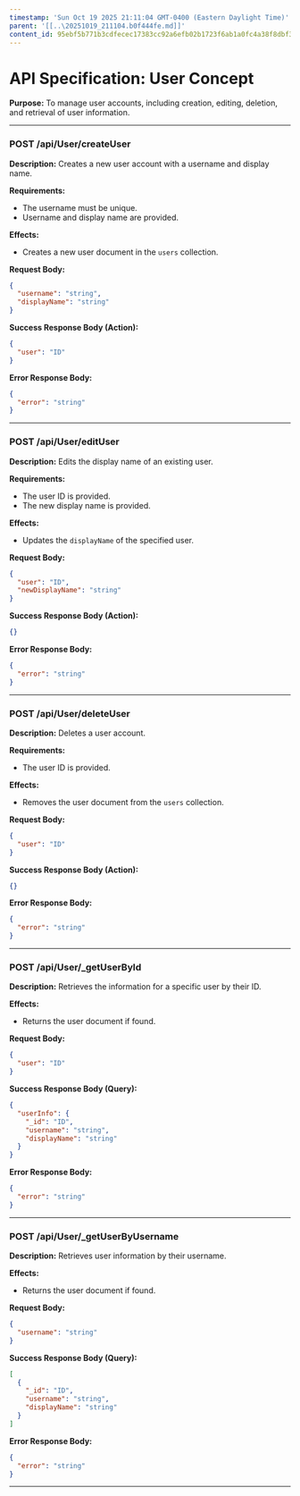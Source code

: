 ```yaml
---
timestamp: 'Sun Oct 19 2025 21:11:04 GMT-0400 (Eastern Daylight Time)'
parent: '[[..\20251019_211104.b0f444fe.md]]'
content_id: 95ebf5b771b3cdfecec17383cc92a6efb02b1723f6ab1a0fc4a38f8dbf32ede5
---
```


# API Specification: User Concept

**Purpose:** To manage user accounts, including creation, editing, deletion, and retrieval of user information.

***

### POST /api/User/createUser

**Description:** Creates a new user account with a username and display name.

**Requirements:**

* The username must be unique.
* Username and display name are provided.

**Effects:**

* Creates a new user document in the `users` collection.

**Request Body:**

```json
{
  "username": "string",
  "displayName": "string"
}
```

**Success Response Body (Action):**

```json
{
  "user": "ID"
}
```

**Error Response Body:**

```json
{
  "error": "string"
}
```

***

### POST /api/User/editUser

**Description:** Edits the display name of an existing user.

**Requirements:**

* The user ID is provided.
* The new display name is provided.

**Effects:**

* Updates the `displayName` of the specified user.

**Request Body:**

```json
{
  "user": "ID",
  "newDisplayName": "string"
}
```

**Success Response Body (Action):**

```json
{}
```

**Error Response Body:**

```json
{
  "error": "string"
}
```

***

### POST /api/User/deleteUser

**Description:** Deletes a user account.

**Requirements:**

* The user ID is provided.

**Effects:**

* Removes the user document from the `users` collection.

**Request Body:**

```json
{
  "user": "ID"
}
```

**Success Response Body (Action):**

```json
{}
```

**Error Response Body:**

```json
{
  "error": "string"
}
```

***

### POST /api/User/\_getUserById

**Description:** Retrieves the information for a specific user by their ID.

**Effects:**

* Returns the user document if found.

**Request Body:**

```json
{
  "user": "ID"
}
```

**Success Response Body (Query):**

```json
{
  "userInfo": {
    "_id": "ID",
    "username": "string",
    "displayName": "string"
  }
}
```

**Error Response Body:**

```json
{
  "error": "string"
}
```

***

### POST /api/User/\_getUserByUsername

**Description:** Retrieves user information by their username.

**Effects:**

* Returns the user document if found.

**Request Body:**

```json
{
  "username": "string"
}
```

**Success Response Body (Query):**

```json
[
  {
    "_id": "ID",
    "username": "string",
    "displayName": "string"
  }
]
```

**Error Response Body:**

```json
{
  "error": "string"
}
```

***
